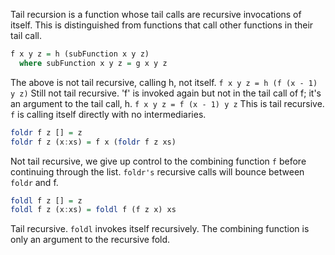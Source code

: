 Tail recursion is a function whose tail calls are recursive invocations of itself. This is distinguished from functions that call other functions in their tail call.
```haskell
f x y z = h (subFunction x y z)
  where subFunction x y z = g x y z
```
The above is not tail recursive, calling h, not itself.
`f x y z = h (f (x - 1) y z)`
Still not tail recursive. 'f' is invoked again but not in the tail call of f; it's an argument to the tail call, h.
`f x y z = f (x - 1) y z`
This is tail recursive. `f` is calling itself directly with no intermediaries.
```haskell
foldr f z [] = z
foldr f z (x:xs) = f x (foldr f z xs)
```
Not tail recursive, we give up control to the combining function `f` before continuing through the list. `foldr's` recursive calls will bounce between `foldr` and f.
```haskell
foldl f z [] = z
foldl f z (x:xs) = foldl f (f z x) xs
```
Tail recursive. `foldl` invokes itself recursively. The combining function is only an argument to the recursive fold.

